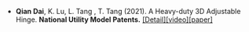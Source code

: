 - <strong>Qian Dai</strong>, K. Lu, L. Tang , T. Tang (2021). A Heavy-duty 3D Adjustable Hinge. <strong>National Utility Model Patents.</strong> [[Detail]](contents/projects/patent.pdf)[[video]](https://youtube.com)[[paper]](http://epub.cnipa.gov.cn/patent/CN213449916U)

